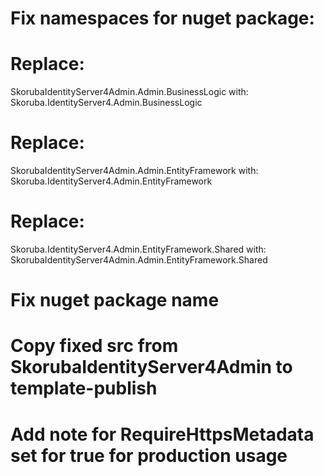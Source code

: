 ﻿# Fix namespaces for nuget package:

# Replace: 
SkorubaIdentityServer4Admin.Admin.BusinessLogic
with:
Skoruba.IdentityServer4.Admin.BusinessLogic

# Replace:
SkorubaIdentityServer4Admin.Admin.EntityFramework
with:
Skoruba.IdentityServer4.Admin.EntityFramework

# Replace:
Skoruba.IdentityServer4.Admin.EntityFramework.Shared
with:
SkorubaIdentityServer4Admin.Admin.EntityFramework.Shared

# Fix nuget package name
# Copy fixed src from SkorubaIdentityServer4Admin to template-publish

# Add note for RequireHttpsMetadata set for true for production usage